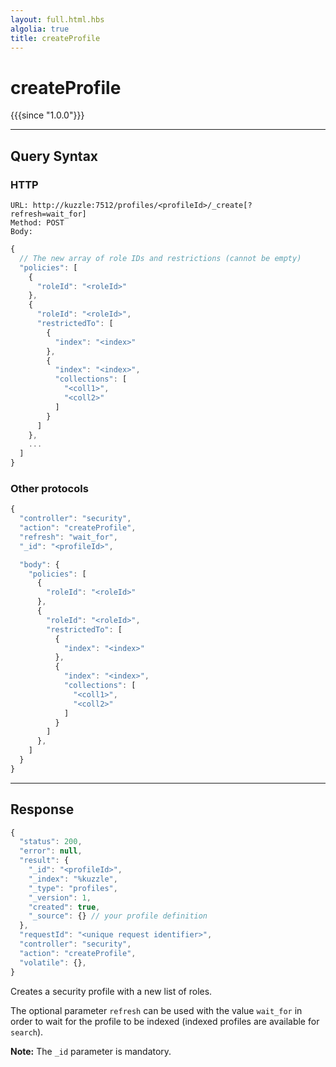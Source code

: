 ```yaml
---
layout: full.html.hbs
algolia: true
title: createProfile
---
```



# createProfile

{{{since "1.0.0"}}}



---

## Query Syntax

### HTTP

```http
URL: http://kuzzle:7512/profiles/<profileId>/_create[?refresh=wait_for]
Method: POST  
Body:
```

```js
{
  // The new array of role IDs and restrictions (cannot be empty)
  "policies": [
    {
      "roleId": "<roleId>"
    },
    {
      "roleId": "<roleId>",
      "restrictedTo": [
        {
          "index": "<index>"
        },
        {
          "index": "<index>",
          "collections": [
            "<coll1>",
            "<coll2>"
          ]
        }
      ]
    },
    ...
  ]
}
```

### Other protocols

```js
{
  "controller": "security",
  "action": "createProfile",
  "refresh": "wait_for",
  "_id": "<profileId>",

  "body": {
    "policies": [
      {
        "roleId": "<roleId>"
      },
      {
        "roleId": "<roleId>",
        "restrictedTo": [
          {
            "index": "<index>"
          },
          {
            "index": "<index>",
            "collections": [
              "<coll1>",
              "<coll2>"
            ]
          }
        ]
      },
    ]
  }
}
```

---

## Response

```javascript
{
  "status": 200,                     
  "error": null,                     
  "result": {
    "_id": "<profileId>",
    "_index": "%kuzzle",
    "_type": "profiles",
    "_version": 1,
    "created": true,
    "_source": {} // your profile definition
  },
  "requestId": "<unique request identifier>",
  "controller": "security",
  "action": "createProfile",
  "volatile": {},
}
```

Creates a security profile with a new list of roles.

The optional parameter `refresh` can be used
with the value `wait_for` in order to wait for the profile to be indexed (indexed profiles are available for `search`).

**Note:** The `_id` parameter is mandatory.
